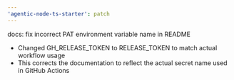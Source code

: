 ```yaml
---
'agentic-node-ts-starter': patch
---
```


docs: fix incorrect PAT environment variable name in README

- Changed GH_RELEASE_TOKEN to RELEASE_TOKEN to match actual workflow usage
- This corrects the documentation to reflect the actual secret name used in GitHub Actions
